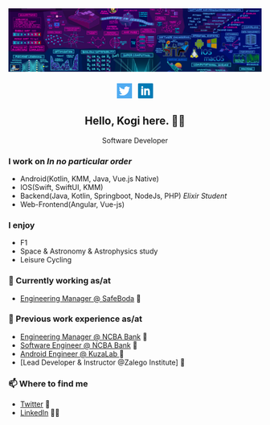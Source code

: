 ## [![Eric Kogi's header](https://github.com/erickogi/erickogi/blob/main/images/background.jpeg)](https://www.linkedin.com/in/erickogi/)
<p align='center'>
<a href="https://twitter.com/erickogi_"><img height="30" src="https://github.com/erickogi/erickogi/blob/main/images/twitter.png?raw=true"></a>&nbsp;&nbsp;
<a href="https://www.linkedin.com/in/erickogi/"><img height="30" src="https://github.com/erickogi/erickogi/blob/main/images/linkedin.png?raw=true"></a>
</p>
<h2 align="center">Hello, Kogi here. 👋🤓</h2>
<p align="center">Software Developer</p>

### I work on *In no particular order*
- Android(Kotlin, KMM, Java, Vue.js Native)
- IOS(Swift, SwiftUI, KMM) 
- Backend(Java, Kotlin, Springboot, NodeJs, PHP) *Elixir Student*
- Web-Frontend(Angular, Vue-js)

### I enjoy
- F1
- Space & Astronomy & Astrophysics study
- Leisure Cycling

### 💼 Currently working as/at
- [Engineering Manager @ SafeBoda](https://www.safeboda.com/) 💼 
### 💼 Previous work experience as/at
- [Engineering Manager @ NCBA Bank](https://loop.co.ke/) 💼
- [Software Engineer @ NCBA Bank](https://loop.co.ke/) 💼
- [Android Engineer @ KuzaLab ](https://www.kuzalab.com/) 💼
- [Lead Developer & Instructor @Zalego Institute] 💼

### 📫 Where to find me
- [Twitter](https://twitter.com/erickogi_) 🐤
- [LinkedIn](https://linkedin.com/in/erickogi) 👨💼

<!-- [![Top Langs](https://github-readme-stats.vercel.app/api/top-langs/?username=erickogi)](https://github.com/erickogi/github-readme-stats)
![Kogi's Github Stats](https://github-readme-stats.vercel.app/api?username=erickogi&show_icons=true&theme=radical)
 -->
